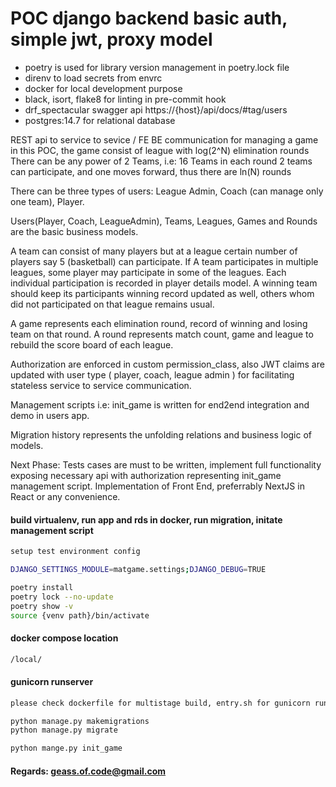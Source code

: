 # POC django backend basic auth, simple jwt, proxy model

 * poetry is used for library version management in poetry.lock file
 * direnv to load secrets from envrc
 * docker for local development purpose
 * black, isort, flake8 for linting in pre-commit hook
 * drf_spectacular swagger api https://{host}/api/docs/#tag/users
 * postgres:14.7 for relational database


REST api to service to sevice / FE BE communication for managing a game
in this POC, the game consist of league with log(2^N) elimination rounds
There can be any power of 2 Teams, i.e: 16 Teams
in each round 2 teams can participate, and one moves forward, thus there are ln(N) rounds

There can be three types of users: League Admin, Coach (can manage only one team), Player.

Users(Player, Coach, LeagueAdmin), Teams, Leagues, Games and Rounds are the basic business models.  
 

A team can consist of many players but at a league certain number of players say 5 (basketball) 
can participate. 
If A team participates in multiple leagues, some player may participate in some of the
leagues. Each individual participation is recorded in player details model. 
A winning team should keep its participants winning record updated as well, others whom did not participated
on that league remains usual.

A game represents each elimination round, record of winning and losing team on that round.
A round represents match count, game and league to rebuild the score board of each league.

Authorization are enforced in custom permission_class, 
also JWT claims are updated with user type ( player, coach, league admin ) for facilitating stateless service to service communication.

Management scripts i.e: init_game  is written for end2end integration and demo in users app.

Migration history represents the unfolding relations and business logic of models.
 
 
Next Phase: Tests cases are must to be written, implement full functionality exposing necessary api with authorization
representing init_game management script.
Implementation of Front End, preferrably NextJS in React or any convenience.  

#### build virtualenv, run app and rds in docker, run migration, initate management script

```bash
setup test environment config

DJANGO_SETTINGS_MODULE=matgame.settings;DJANGO_DEBUG=TRUE
```

```bash
poetry install
poetry lock --no-update
poetry show -v
source {venv path}/bin/activate
```


#### docker compose  location
```bash
/local/
```

####  gunicorn runserver
```bash
please check dockerfile for multistage build, entry.sh for gunicorn run of wsgy  
```

```bash 
python manage.py makemigrations
python manage.py migrate

python mange.py init_game
```

#### Regards: geass.of.code@gmail.com 


